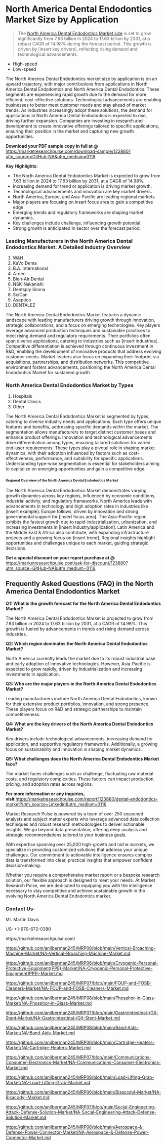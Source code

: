 <h1>North America Dental Endodontics Market&nbsp;Size by Application</h1><blockquote><p>The <a href="https://marketresearchpulse.com/download-sample/123880?utm_source=GitHub-NA&amp;utm_medium=0116">North America Dental Endodontics Market size</a> is set to grow significantly from 7.63 billion in 2024 to 17.63 billion by 2031, at a robust CAGR of 14.98% during the forecast period. This growth is driven by [insert key drivers], reflecting rising demand and technological advancements.</p></blockquote><ul><li>High-speed<li> Low-speed</li></ul><p>The North America Dental Endodontics market size by application is on an upward trajectory, with major contributions from applications in North America Dental Endodontics and North America Dental Endodontics. These segments are experiencing rapid growth due to the demand for more efficient, cost-effective solutions. Technological advancements are enabling businesses to better meet customer needs and stay ahead of market trends. As industries increasingly adopt these solutions, the demand for applications in North America Dental Endodontics is expected to rise, driving further expansion. Companies are investing in research and development to create innovative offerings tailored to specific applications, ensuring their position in the market and capturing new growth opportunities.</p><p><strong>Download your PDF sample copy in full at @ </strong><a href="https://marketresearchpulse.com/download-sample/123880?utm_source=GitHub-NA&amp;utm_medium=0116">https://marketresearchpulse.com/download-sample/123880?utm_source=GitHub-NA&amp;utm_medium=0116</a></p><p><strong>Key Highlights: </strong></p><ul><li>The North America Dental Endodontics Market is expected to grow from 7.63 billion in 2024 to 17.63 billion by 2031, at a CAGR of 14.98%.</li><li>Increasing demand for trend or application is driving market growth.</li><li>Technological advancements and innovation are key market drivers.</li><li>North America, Europe, and Asia-Pacific are leading regional markets.</li><li>Major players are focusing on insert focus area to gain a competitive edge.</li><li>Emerging trends and regulatory frameworks are shaping market dynamics.</li><li>Key challenges include challenge, influencing growth potential.</li><li>Strong growth is anticipated in sector over the forecast period.</li></ul><h3>Leading Manufacturers in the North America Dental Endodontics Market: A Detailed Industry Overview</h3><ol><li>W&H</li><li>KaVo Denta</li><li>B.A. International</li><li>A-dec</li><li>Bien-Air Dental</li><li>NSK-Nakanishi</li><li>Dentsply Sirona</li><li>SciCan</li><li>Aseptico</li><li>DENTALEZ</li></ol><div class="flex max-w-full flex-col flex-grow"><div class="min-h-8 text-message flex w-full flex-col items-end gap-2 whitespace-normal break-words [.text-message+&amp;]:mt-5" dir="auto" data-message-author-role="assistant" data-message-id="fd8432e4-4910-450d-b182-61b7bfb0a01f" data-message-model-slug="gpt-4o"><div class="flex w-full flex-col gap-1 empty:hidden first:pt-[3px]"><div class="markdown prose w-full break-words dark:prose-invert light"><p>The North America Dental Endodontics Market features a dynamic landscape with leading manufacturers driving growth through innovation, strategic collaborations, and a focus on emerging technologies. Key players leverage advanced production techniques and sustainable practices to meet rising demand and regulatory requirements. Their portfolios often span diverse applications, catering to industries such as [insert industries]. Competitive differentiation is achieved through continuous investment in R&amp;D, enabling the development of innovative products that address evolving customer needs. Market leaders also focus on expanding their footprint via acquisitions, partnerships, and distribution networks. This competitive environment fosters advancements, positioning the North America Dental Endodontics Market for sustained growth.</p></div></div></div></div><h3>North America Dental Endodontics Market by Types</h3><ol><li>Hospitals<li> Dental Clinics<li> Other</li></ol><div class="flex max-w-full flex-col flex-grow"><div class="min-h-8 text-message flex w-full flex-col items-end gap-2 whitespace-normal break-words [.text-message+&amp;]:mt-5" dir="auto" data-message-author-role="assistant" data-message-id="084470be-0bb7-4664-bddf-5156b4f41249" data-message-model-slug="gpt-4o-mini"><div class="flex w-full flex-col gap-1 empty:hidden first:pt-[3px]"><div class="markdown prose w-full break-words dark:prose-invert light"><p>The North America Dental Endodontics Market is segmented by types, catering to diverse industry needs and applications. Each type offers unique features and benefits, addressing specific demands within the market. The segmentation allows manufacturers to target distinct customer bases and enhance product offerings. Innovation and technological advancements drive differentiation among types, ensuring tailored solutions for varied end-user requirements. These types play a pivotal role in shaping market dynamics, with their adoption influenced by factors such as cost-effectiveness, performance, and suitability for specific applications. Understanding type-wise segmentation is essential for stakeholders aiming to capitalize on emerging opportunities and gain a competitive edge.</p></div></div></div></div><h3><span style="font-size: 11px;">Regional Overview of the North America Dental Endodontics Market</span></h3><div class="flex max-w-full flex-col flex-grow"><div class="min-h-8 text-message flex w-full flex-col items-end gap-2 whitespace-normal break-words [.text-message+&amp;]:mt-5" dir="auto" data-message-author-role="assistant" data-message-id="e9038762-ce64-4e30-91c9-9bd413514231" data-message-model-slug="gpt-4o-mini"><div class="flex w-full flex-col gap-1 empty:hidden first:pt-[3px]"><div class="markdown prose w-full break-words dark:prose-invert light"><p>The North America Dental Endodontics Market demonstrates varying growth dynamics across key regions, influenced by economic conditions, industrial activity, and regulatory frameworks. North America leads with advancements in technology and high adoption rates in industries like [insert example]. Europe follows, driven by innovation and strong governmental support for [insert focus area]. The Asia-Pacific region exhibits the fastest growth due to rapid industrialization, urbanization, and increasing investments in [insert industry/application]. Latin America and the Middle East &amp; Africa also contribute, with expanding infrastructure projects and a growing focus on [insert trend]. Regional insights highlight opportunities and challenges unique to each market, guiding strategic decisions.</p></div></div></div></div><p><strong>Get a special discount on your report purchase at @ </strong><a href="https://marketresearchpulse.com/ask-for-discount/123880?utm_source=GitHub-NA&amp;utm_medium=0116">https://marketresearchpulse.com/ask-for-discount/123880?utm_source=GitHub-NA&amp;utm_medium=0116</a></p><h2>Frequently Asked Questions (FAQ) in the North America Dental Endodontics Market</h2><p><strong>Q1: What is the growth forecast for the North America Dental Endodontics Market?</strong></p><p>The North America Dental Endodontics Market is projected to grow from 7.63 billion in 2024 to 17.63 billion by 2031, at a CAGR of 14.98%. This growth is fueled by advancements in trends and rising demand across industries.</p><p><strong>Q2: Which region dominates the North America Dental Endodontics Market?</strong></p><p>North America currently leads the market due to its robust industrial base and early adoption of innovative technologies. However, Asia-Pacific is expected to grow rapidly, driven by industrialization and increasing investments in application.</p><p><strong>Q3: Who are the major players in the North America Dental Endodontics Market?</strong></p><p>Leading manufacturers include North America Dental Endodontics, known for their extensive product portfolios, innovation, and strong presence. These players focus on R&amp;D and strategic partnerships to maintain competitiveness.</p><p><strong>Q4: What are the key drivers of the North America Dental Endodontics Market?</strong></p><p>Key drivers include technological advancements, increasing demand for application, and supportive regulatory frameworks. Additionally, a growing focus on sustainability and innovation is shaping market dynamics.</p><p><strong>Q5: What challenges does the North America Dental Endodontics Market face?</strong></p><p>The market faces challenges such as challenge, fluctuating raw material costs, and regulatory complexities. These factors can impact production, pricing, and adoption rates across regions.</p><p><strong>For more information or any inquiries, visit&nbsp;</strong><a href="https://marketresearchpulse.com/report/123880/dental-endodontics-market?utm_source=Linkedin&utm_medium=0116">https://marketresearchpulse.com/report/123880/dental-endodontics-market?utm_source=Linkedin&utm_medium=0116</a></p><p>Market Research Pulse is powered by a team of over 250 seasoned analysts and subject matter experts who leverage advanced data collection techniques and robust research methodologies to deliver actionable insights. We go beyond data presentation, offering deep analysis and strategic recommendations tailored to your business goals.</p><p>With expertise spanning over 25,000 high-growth and niche markets, we specialize in providing customized solutions that address your unique challenges. Our commitment to actionable intelligence ensures complex data is transformed into clear, practical insights that empower confident decision-making.</p><p>Whether you require a comprehensive market report or a bespoke research solution, our flexible approach is designed to meet your needs. At Market Research Pulse, we are dedicated to equipping you with the intelligence necessary to stay competitive and achieve sustainable growth in the evolving North America Dental Endodontics market.</p><h3><strong>Contact Us-</strong></h3><p>Mr. Martin Davis</p><p>US: +1-970-672-0390</p><p>https://marketresearchpulse.com/</p><p><a href="https://github.com/anilberman245/MRP08/blob/main/Vertical-Broaching-Machine-Market/NA-Vertical-Broaching-Machine-Market.md">https://github.com/anilberman245/MRP08/blob/main/Vertical-Broaching-Machine-Market/NA-Vertical-Broaching-Machine-Market.md</a></p><p><a href="https://github.com/anilberman245/MRP06/blob/main/Cryogenic-Personal-Protective-Equipment(PPE)-Market/NA-Cryogenic-Personal-Protective-Equipment(PPE)-Market.md">https://github.com/anilberman245/MRP06/blob/main/Cryogenic-Personal-Protective-Equipment(PPE)-Market/NA-Cryogenic-Personal-Protective-Equipment(PPE)-Market.md</a></p><p><a href="https://github.com/anilberman245/MRP07/blob/main/FOUP-and-FOSB-Cleaners-Market/NA-FOUP-and-FOSB-Cleaners-Market.md">https://github.com/anilberman245/MRP07/blob/main/FOUP-and-FOSB-Cleaners-Market/NA-FOUP-and-FOSB-Cleaners-Market.md</a></p><p><a href="https://github.com/anilberman245/MRP08/blob/main/Phosphor-in-Glass-Market/NA-Phosphor-in-Glass-Market.md">https://github.com/anilberman245/MRP08/blob/main/Phosphor-in-Glass-Market/NA-Phosphor-in-Glass-Market.md</a></p><p><a href="https://github.com/anilberman245/MRP07/blob/main/Gastrointestinal-(GI)-Stent-Market/NA-Gastrointestinal-(GI)-Stent-Market.md">https://github.com/anilberman245/MRP07/blob/main/Gastrointestinal-(GI)-Stent-Market/NA-Gastrointestinal-(GI)-Stent-Market.md</a></p><p><a href="https://github.com/anilberman245/MRP08/blob/main/Band-Aids-Market/NA-Band-Aids-Market.md">https://github.com/anilberman245/MRP08/blob/main/Band-Aids-Market/NA-Band-Aids-Market.md</a></p><p><a href="https://github.com/anilberman245/MRP06/blob/main/Cartridge-Heaters-Market/NA-Cartridge-Heaters-Market.md">https://github.com/anilberman245/MRP06/blob/main/Cartridge-Heaters-Market/NA-Cartridge-Heaters-Market.md</a></p><p><a href="https://github.com/anilberman245/MRP07/blob/main/Communications-Consumer-Electronics-Market/NA-Communications-Consumer-Electronics-Market.md">https://github.com/anilberman245/MRP07/blob/main/Communications-Consumer-Electronics-Market/NA-Communications-Consumer-Electronics-Market.md</a></p><p><a href="https://github.com/anilberman245/MRP08/blob/main/Load-Lifting-Grab-Market/NA-Load-Lifting-Grab-Market.md">https://github.com/anilberman245/MRP08/blob/main/Load-Lifting-Grab-Market/NA-Load-Lifting-Grab-Market.md</a></p><p><a href="https://github.com/anilberman245/MRP06/blob/main/Bisacodyl-Market/NA-Bisacodyl-Market.md">https://github.com/anilberman245/MRP06/blob/main/Bisacodyl-Market/NA-Bisacodyl-Market.md</a></p><p><a href="https://github.com/anilberman245/MRP07/blob/main/Social-Engineering-Attack-Defense-Solution-Market/NA-Social-Engineering-Attack-Defense-Solution-Market.md">https://github.com/anilberman245/MRP07/blob/main/Social-Engineering-Attack-Defense-Solution-Market/NA-Social-Engineering-Attack-Defense-Solution-Market.md</a></p><p><a href="https://github.com/anilberman245/MRP08/blob/main/Aerospace-&-Defense-Power-Connector-Market/NA-Aerospace-&-Defense-Power-Connector-Market.md">https://github.com/anilberman245/MRP08/blob/main/Aerospace-&-Defense-Power-Connector-Market/NA-Aerospace-&-Defense-Power-Connector-Market.md</a></p>
